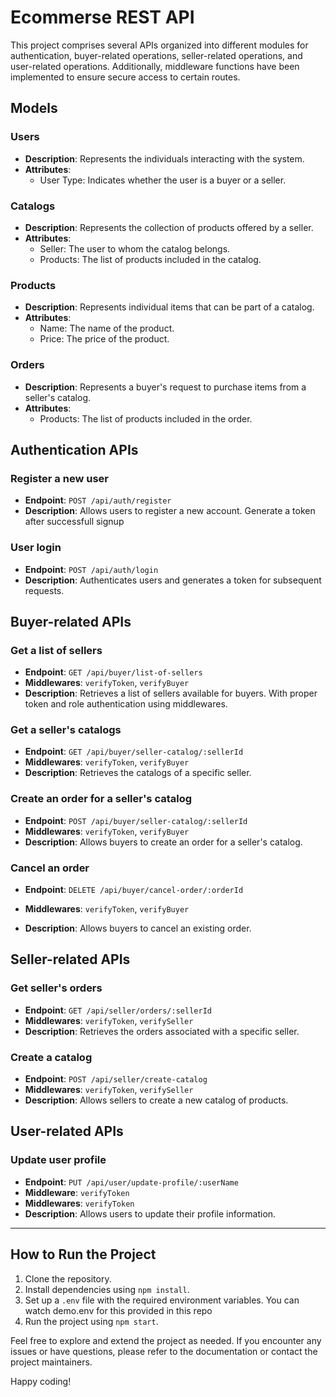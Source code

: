 # Ecommerse REST API

This project comprises several APIs organized into different modules for authentication, buyer-related operations, seller-related operations, and user-related operations. Additionally, middleware functions have been implemented to ensure secure access to certain routes.

## Models

### Users
- **Description**: Represents the individuals interacting with the system.
- **Attributes**: 
  - User Type: Indicates whether the user is a buyer or a seller.

### Catalogs
- **Description**: Represents the collection of products offered by a seller.
- **Attributes**:
  - Seller: The user to whom the catalog belongs.
  - Products: The list of products included in the catalog.

### Products
- **Description**: Represents individual items that can be part of a catalog.
- **Attributes**:
  - Name: The name of the product.
  - Price: The price of the product.

### Orders
- **Description**: Represents a buyer's request to purchase items from a seller's catalog.
- **Attributes**:
  - Products: The list of products included in the order.



## Authentication APIs

### Register a new user
- **Endpoint**: `POST /api/auth/register`
- **Description**: Allows users to register a new account. Generate a token after successfull signup

### User login
- **Endpoint**: `POST /api/auth/login`
- **Description**: Authenticates users and generates a token for subsequent requests.

## Buyer-related APIs

### Get a list of sellers
- **Endpoint**: `GET /api/buyer/list-of-sellers`
- **Middlewares**: `verifyToken`, `verifyBuyer`
- **Description**: Retrieves a list of sellers available for buyers. With proper token and role authentication using middlewares.

### Get a seller's catalogs
- **Endpoint**: `GET /api/buyer/seller-catalog/:sellerId`
- **Middlewares**: `verifyToken`, `verifyBuyer`
- **Description**: Retrieves the catalogs of a specific seller.

### Create an order for a seller's catalog
- **Endpoint**: `POST /api/buyer/seller-catalog/:sellerId`
- **Middlewares**: `verifyToken`, `verifyBuyer`
- **Description**: Allows buyers to create an order for a seller's catalog.

### Cancel an order
- **Endpoint**: `DELETE /api/buyer/cancel-order/:orderId`

- **Middlewares**: `verifyToken`, `verifyBuyer`
- **Description**: Allows buyers to cancel an existing order.

## Seller-related APIs

### Get seller's orders
- **Endpoint**: `GET /api/seller/orders/:sellerId`
- **Middlewares**: `verifyToken`, `verifySeller`
- **Description**: Retrieves the orders associated with a specific seller.

### Create a catalog
- **Endpoint**: `POST /api/seller/create-catalog`
- **Middlewares**: `verifyToken`, `verifySeller`
- **Description**: Allows sellers to create a new catalog of products.

## User-related APIs

### Update user profile
- **Endpoint**: `PUT /api/user/update-profile/:userName`
- **Middleware**: `verifyToken`
- **Middlewares**: `verifyToken`
- **Description**: Allows users to update their profile information.

---

## How to Run the Project

1. Clone the repository.
2. Install dependencies using `npm install`.
3. Set up a `.env` file with the required environment variables. You can watch demo.env for this provided in this repo
4. Run the project using `npm start`.

Feel free to explore and extend the project as needed. If you encounter any issues or have questions, please refer to the documentation or contact the project maintainers.

Happy coding!
 
